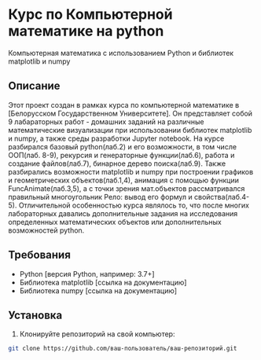 # Курс по Компьютерной математике на python

Компьютерная математика с использованием Python и библиотек matplotlib и numpy

## Описание

Этот проект создан в рамках курса по компьютерной математике в [Белорусском Государственном Университете]. Он представляет собой 9 лабараторных работ - домашних заданий на различные математические визуализации при использовании библиотек matplotlib и numpy, а также среды разработки Jupyter notebook.
На курсе разбирался базовый python(лаб.2) и его возможности, в том числе ООП(лаб. 8-9), рекурсия и генераторные функции(лаб.6), работа и создание файлов(лаб.7), бинарное дерево поиска(лаб.9). Также разбирались возможности matplotlib и numpy при построении графиков и геометрических объектов(лаб.1,4), анимация с помощью функции FuncAnimate(лаб.3,5), а с точки зрения мат.объектов рассматривался правильный многоугольник Рело: вывод его формул и свойства(лаб.4-5). Отличительной особенностью курса являлось то, что после многих лабораторных давались дополнительные задания на исследования определенных математических объектов или дополнительных возможностей python.

## Требования

- Python [версия Python, например: 3.7+]
- Библиотека matplotlib [ссылка на документацию]
- Библиотека numpy [ссылка на документацию]

## Установка

1. Клонируйте репозиторий на свой компьютер:

```bash
git clone https://github.com/ваш-пользователь/ваш-репозиторий.git
